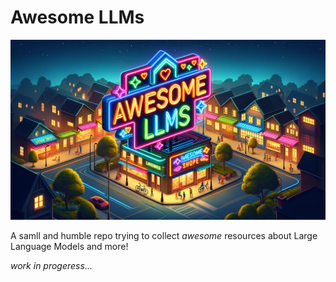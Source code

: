 # Awesome LLMs

![Awesome LLMs logo generated by OpenAI's DALLE-3 via ChatGPT](img/awesome_llms_1.webp)

A samll and humble repo trying to collect *awesome* resources about Large Language Models and more!

*work in progeress...*
